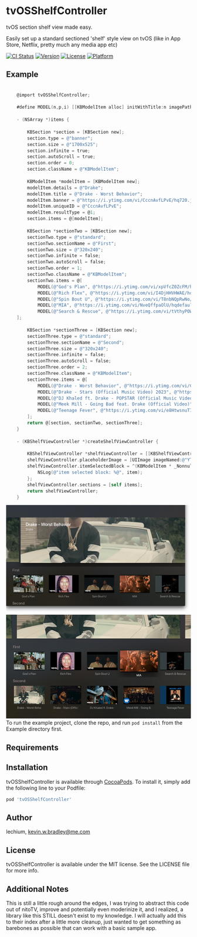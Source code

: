 # tvOSShelfController

tvOS section shelf view made easy.

Easily set up a standard sectioned 'shelf' style view on tvOS (like in App Store, Netflix, pretty much any media app etc)

[![CI Status](https://img.shields.io/travis/lechium/tvOSShelfController.svg?style=flat)](https://travis-ci.org/lechium/tvOSShelfController)
[![Version](https://img.shields.io/cocoapods/v/tvOSShelfController.svg?style=flat)](https://cocoapods.org/pods/tvOSShelfController)
[![License](https://img.shields.io/cocoapods/l/tvOSShelfController.svg?style=flat)](https://cocoapods.org/pods/tvOSShelfController)
[![Platform](https://img.shields.io/cocoapods/p/tvOSShelfController.svg?style=flat)](https://cocoapods.org/pods/tvOSShelfController)

## Example

```Objective-C
    
    @import tvOSShelfController;
    
    #define MODEL(n,p,i) [[KBModelItem alloc] initWithTitle:n imagePath:p uniqueID:i]

    - (NSArray *)items {
    
        KBSection *section = [KBSection new];
        section.type = @"banner";
        section.size = @"1700x525";
        section.infinite = true;
        section.autoScroll = true;
        section.order = 0;
        section.className = @"KBModelItem";
    
        KBModelItem *modelItem = [KBModelItem new];
        modelItem.details = @"Drake";
        modelItem.title = @"Drake - Worst Behavior";
        modelItem.banner = @"https://i.ytimg.com/vi/CccnAvfLPvE/hq720.jpg?sqp=-oaymwEXCNAFEJQDSFryq4qpAwkIARUAAIhCGAE=&rs=AOn4CLBKduZRk6TRsKi8h4DE_cPajmtOcA";
        modelItem.uniqueID = @"CccnAvfLPvE";
        modelItem.resultType = @1;
        section.items = @[modelItem];
    
        KBSection *sectionTwo = [KBSection new];
        sectionTwo.type = @"standard";
        sectionTwo.sectionName = @"First";
        sectionTwo.size = @"320x240";
        sectionTwo.infinite = false;
        sectionTwo.autoScroll = false;
        sectionTwo.order = 1;
        sectionTwo.className = @"KBModelItem";
        sectionTwo.items = @[
            MODEL(@"God's Plan", @"https://i.ytimg.com/vi/xpVfcZ0ZcFM/hqdefault.jpg", @"xpVfcZ0ZcFM"),
            MODEL(@"Rich Flex", @"https://i.ytimg.com/vi/I4DjHHVHWAE/hqdefault.jpg", @"I4DjHHVHWAE"),
            MODEL(@"Spin Bout U", @"https://i.ytimg.com/vi/T8nbNQpRwNo/hqdefault.jpg", @"T8nbNQpRwNo"),
            MODEL(@"MIA", @"https://i.ytimg.com/vi/NveQffpaOlU/hqdefault.jpg", @"NveQffpaOlU"),
            MODEL(@"Search & Rescue", @"https://i.ytimg.com/vi/tVthyPOWc-E/hqdefault.jpg", @"tVthyPOWc-E"),
    ];
    
        KBSection *sectionThree = [KBSection new];
        sectionThree.type = @"standard";
        sectionThree.sectionName = @"Second";
        sectionThree.size = @"320x240";
        sectionThree.infinite = false;
        sectionThree.autoScroll = false;
        sectionThree.order = 2;
        sectionThree.className = @"KBModelItem";
        sectionThree.items = @[
            MODEL(@"Drake - Worst Behavior", @"https://i.ytimg.com/vi/CccnAvfLPvE/hq720.jpg?sqp=-oaymwEXCNAFEJQDSFryq4qpAwkIARUAAIhCGAE=&rs=AOn4CLBKduZRk6TRsKi8h4DE_cPajmtOcA", @"CccnAvfLPvE"),
            MODEL(@"Drake - Stars (Official Music Video) 2023", @"https://i.ytimg.com/vi/R4DZBZJsoEY/hq720.jpg?sqp=-oaymwEXCNAFEJQDSFryq4qpAwkIARUAAIhCGAE=&rs=AOn4CLAKZUsBLjiB8Ook77VQSqatPhaQ2g", @"R4DZBZJsoEY"),
            MODEL(@"DJ Khaled ft. Drake - POPSTAR (Official Music Video - Starring Justin Bieber)", @"https://i.ytimg.com/vi/3CxtK7-XtE0/hq720.jpg?sqp=-oaymwEXCNAFEJQDSFryq4qpAwkIARUAAIhCGAE=&rs=AOn4CLD9FC8VLEM86eZAY8awL1-3LgmM2g", @"3CxtK7-XtE0"),
            MODEL(@"Meek Mill - Going Bad feat. Drake (Official Video)", @"https://i.ytimg.com/vi/S1gp0m4B5p8/hqdefault.jpg?sqp=-oaymwEjCOADEI4CSFryq4qpAxUIARUAAAAAGAElAADIQj0AgKJDeAE=&rs=AOn4CLD33ZfTKyCvv6OWsoN_imf2kx3vnQ", @"S1gp0m4B5p8"),
            MODEL(@"Teenage Fever", @"https://i.ytimg.com/vi/e8HtwsnuTIw/hq720.jpg?sqp=-oaymwEXCNAFEJQDSFryq4qpAwkIARUAAIhCGAE=&rs=AOn4CLDMtNcOuNNwmb7rVQfQYpmpOeWDbA", @"e8HtwsnuTIw"),
        ];
        return @[section, sectionTwo, sectionThree];
    }

    - (KBShelfViewController *)createShelfViewController {

        KBShelfViewController *shelfViewController = [[KBShelfViewController alloc] init];
        shelfViewController.placeholderImage = [UIImage imageNamed:@"YTPlaceholder.png"];
        shelfViewController.itemSelectedBlock = ^(KBModelItem * _Nonnull item) {
            NSLog(@"item selected block: %@", item);
        };
        shelfViewController.sections = [self items];
        return shelfViewController;
    }

```

![Screenshot](Sample.png "One")  <br/>
![Screenshot](SampleTwo.png "Two")  <br/>
To run the example project, clone the repo, and run `pod install` from the Example directory first.

## Requirements

## Installation

tvOSShelfController is available through [CocoaPods](https://cocoapods.org). To install
it, simply add the following line to your Podfile:

```ruby
pod 'tvOSShelfController'
```

## Author

lechium, kevin.w.bradley@me.com

## License

tvOSShelfController is available under the MIT license. See the LICENSE file for more info.

## Additional Notes

This is still a little rough around the edges, I was trying to abstract this code out of nitoTV, improve and potentially even moderinize it, and I realized, a library like this STILL doesn't exist to my knowledge. I will actually add this to their index after a little more cleanup, just wanted to get something as barebones as possible that can work with a basic sample app.
